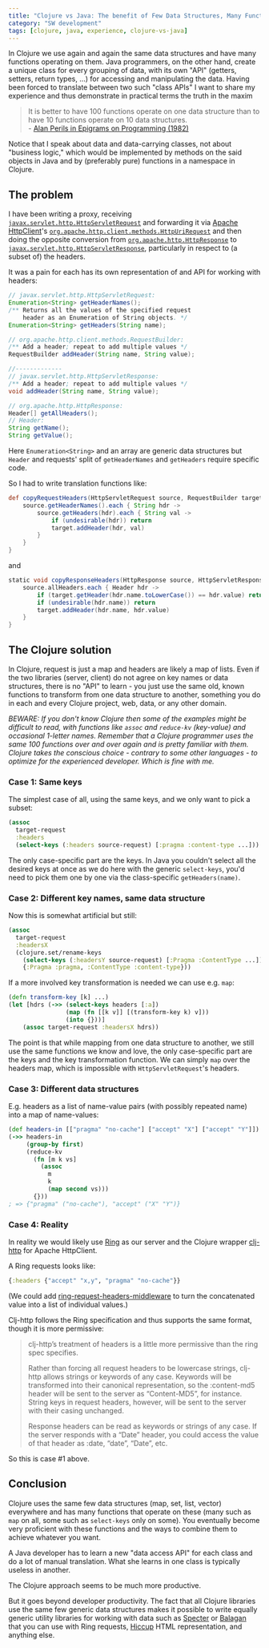 ```yaml
---
title: "Clojure vs Java: The benefit of Few Data Structures, Many Functions over Many Unique Classes"
category: "SW development"
tags: [clojure, java, experience, clojure-vs-java]
---
```


In Clojure we use again and again the same data structures and have many functions operating on them. Java programmers, on the other hand, create a unique class for every grouping of data, with its own "API" (getters, setters, return types, ...) for accessing and manipulating the data. Having been forced to translate between two such "class APIs" I want to share my experience and thus demonstrate in practical terms the truth in the maxim

> It is better to have 100 functions operate on one data structure than to have 10 functions operate on 10 data structures.
> <br>\- [Alan Perils in Epigrams on Programming (1982)](http://blog.traintracks.io/100-functions-alan-perlis-and-big-data-2/)

<!--more-->

Notice that I speak about data and data-carrying classes, not about "business logic," which would be implemented by methods on the said objects in Java and by (preferably pure) functions in a namespace in Clojure.

## The problem

I have been writing a proxy, receiving [`javax.servlet.http.HttpServletRequest`](https://javaee.github.io/javaee-spec/javadocs/javax/servlet/http/HttpServletRequest.html) and forwarding it via [Apache HttpClient](https://hc.apache.org/httpcomponents-client-ga/)'s [`org.apache.http.client.methods.HttpUriRequest`](http://hc.apache.org/httpcomponents-client-ga/httpclient/apidocs/org/apache/http/client/methods/HttpUriRequest.html) and then doing the opposite conversion from [`org.apache.http.HttpResponse`](https://hc.apache.org/httpcomponents-core-ga/httpcore/apidocs/org/apache/http/HttpResponse.html) to [`javax.servlet.http.HttpServletResponse`](https://javaee.github.io/javaee-spec/javadocs/javax/servlet/http/HttpServletResponse.html), particularly in respect to (a subset of) the headers.

It was a pain for each has its own representation of and API for working with headers:

```java
// javax.servlet.http.HttpServletRequest:
Enumeration<String>	getHeaderNames();
/** Returns all the values of the specified request
    header as an Enumeration of String objects. */
Enumeration<String>	getHeaders(String name);

// org.apache.http.client.methods.RequestBuilder:
/** Add a header; repeat to add multiple values */
RequestBuilder addHeader(String name, String value);

//-------------
// javax.servlet.http.HttpServletResponse:
/** Add a header; repeat to add multiple values */
void addHeader(String name, String value);

// org.apache.http.HttpResponse:
Header[] getAllHeaders();
// Header:
String getName();
String getValue();
```

Here `Enumeration<String>` and an array are generic data structures but `Header` and requests' split of `getHeaderNames` and `getHeaders` require specific code.

So I had to write translation functions like:

```groovy
def copyRequestHeaders(HttpServletRequest source, RequestBuilder target) {
    source.getHeaderNames().each { String hdr ->
        source.getHeaders(hdr).each { String val ->
            if (undesirable(hdr)) return
            target.addHeader(hdr, val)
        }
    }
}
```

and

```groovy
static void copyResponseHeaders(HttpResponse source, HttpServletResponse target) {
    source.allHeaders.each { Header hdr ->
        if (target.getHeader(hdr.name.toLowerCase()) == hdr.value) return // avoid duplicates
        if (undesirable(hdr.name)) return
        target.addHeader(hdr.name, hdr.value)
    }
}
```

## The Clojure solution

In Clojure, request is just a map and headers are likely a map of lists. Even if the two libraries (server, client) do not agree on key names or data structures, there is no "API" to learn - you just use the same old, known functions to transform from one data structure to another, something you do in each and every Clojure project, web, data, or any other domain.

*BEWARE: If you don't know Clojure then some of the examples might be difficult to read, with functions like `assoc` and `reduce-kv` (key-value) and occasional 1-letter names. Remember that a Clojure programmer uses the same 100 functions over and over again and is pretty familiar with them. Clojure takes the conscious choice - contrary to some other languages - to optimize for the experienced developer. Which is fine with me.*

### Case 1: Same keys

The simplest case of all, using the same keys, and we only want to pick a subset:

```clojure
(assoc
  target-request
  :headers
  (select-keys (:headers source-request) [:pragma :content-type ...]))
```

The only case-specific part are the keys. In Java you couldn't select all the desired keys at once as we do here with the generic `select-keys`, you'd need to pick them one by one via the class-specific `getHeaders(name)`.

### Case 2: Different key names, same data structure

Now this is somewhat artificial but still:

```clojure
(assoc
  target-request
  :headersX
  (clojure.set/rename-keys
    (select-keys (:headersY source-request) [:Pragma :ContentType ...])
    {:Pragma :pragma, :ContentType :content-type}))
```

If a more involved key transformation is needed we can use e.g. `map`:

```clojure
(defn transform-key [k] ...)
(let [hdrs (->> (select-keys headers [:a])
                (map (fn [[k v]] [(transform-key k) v]))
                (into {}))]
    (assoc target-request :headersX hdrs))
```

The point is that while mapping from one data structure to another, we still use the same functions we know and love, the only case-specific part are the keys and the key transformation function. We can simply `map` over the headers map, which is impossible with `HttpServletRequest`'s headers.

### Case 3: Different data structures

E.g. headers as a list of name-value pairs (with possibly repeated name) into a map of name-values:

```clojure
(def headers-in [["pragma" "no-cache"] ["accept" "X"] ["accept" "Y"]])
(->> headers-in
     (group-by first)
     (reduce-kv
       (fn [m k vs]
         (assoc
           m
           k
           (map second vs)))
       {}))
; => {"pragma" ("no-cache"), "accept" ("X" "Y")}
```

### Case 4: Reality

In reality we would likely use [Ring](https://github.com/ring-clojure/ring) as our server and the Clojure wrapper [clj-http](https://github.com/dakrone/clj-http) for Apache HttpClient.

A Ring requests looks like:

```clojure
{:headers {"accept" "x,y", "pragma" "no-cache"}}
```

(We could add [ring-request-headers-middleware](https://github.com/rahcola/ring-request-headers-middleware) to turn the concatenated value into a list of individual values.)

Clj-http follows the Ring specification and thus supports the same format, though it is more permissive:

> clj-http’s treatment of headers is a little more permissive than the ring spec specifies.
>
> Rather than forcing all request headers to be lowercase strings, clj-http allows strings or keywords of any case. Keywords will be transformed into their canonical representation, so the :content-md5 header will be sent to the server as “Content-MD5”, for instance. String keys in request headers, however, will be sent to the server with their casing unchanged.
>
> Response headers can be read as keywords or strings of any case. If the server responds with a “Date” header, you could access the value of that header as :date, “date”, “Date”, etc.

So this is case \#1 above.

## Conclusion

Clojure uses the same few data structures (map, set, list, vector) everywhere and has many functions that operate on these (many such as `map` on all, some such as `select-keys` only on some). You eventually become very proficient with these functions and the ways to combine them to achieve whatever you want.

A Java developer has to learn a new "data access API" for each class and do a lot of manual translation. What she learns in one class is typically useless in another.

The Clojure approach seems to be much more productive.

But it goes beyond developer productivity. The fact that all Clojure libraries use the same few generic data structures makes it possible to write equally generic utility libraries for working with data such as [Specter](https://github.com/nathanmarz/specter) or [Balagan](https://github.com/clojurewerkz/balagan) that you can use with Ring requests, [Hiccup](https://github.com/weavejester/hiccup) HTML representation, and anything else.
